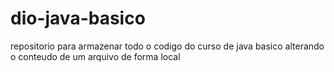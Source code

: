 # dio-java-basico
repositorio para armazenar todo o codigo do curso de java basico 
alterando o conteudo de um arquivo de forma local
